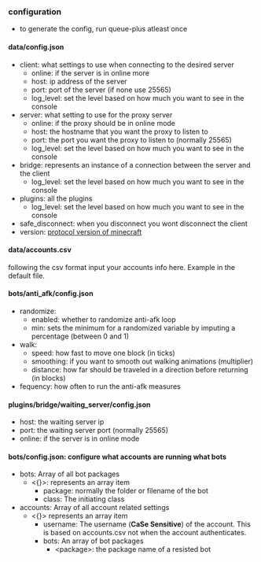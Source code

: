 ### configuration
- to generate the config, run queue-plus atleast once
#### data/config.json
- client: what settings to use when connecting to the desired server
    - online: if the server is in online more
    - host: ip address of the server
    - port: port of the server (if none use 25565)
    - log_level: set the level based on how much you want to see in the console
- server: what setting to use for the proxy server
    - online: if the proxy should be in online mode
    - host: the hostname that you want the proxy to listen to
    - port: the port you want the proxy to listen to (normally 25565)
    - log_level: set the level based on how much you want to see in the console
- bridge: represents an instance of a connection between the server and the client
    - log_level: set the level based on how much you want to see in the console
- plugins: all the plugins
    - log_level: set the level based on how much you want to see in the console
- safe_disconnect: when you disconnect you wont disconnect the client
- version: [protocol version of minecraft](https://wiki.vg/Protocol_version_numbers)
#### data/accounts.csv
following the csv format input your accounts info here. Example in the default file.
#### bots/anti_afk/config.json
- randomize:
    - enabled: whether to randomize anti-afk loop
    - min: sets the minimum for a randomized variable by imputing a percentage (between 0 and 1)
- walk:
    - speed: how fast to move one block (in ticks)
    - smoothing: if you want to smooth out walking animations (multiplier)
    - distance: how far should be traveled in a direction before returning (in blocks)
 - fequency: how often to run the anti-afk measures
#### plugins/bridge/waiting_server/config.json
 - host: the waiting server ip
 - port: the waiting server port (normally 25565)
 - online: if the server is in online mode
#### bots/config.json: configure what accounts are running what bots
- bots: Array of all bot packages
    - \<{}\>: represents an array item
        - package: normally the folder or filename of the bot
        - class: The initiating class
- accounts: Array of all account related settings
    - \<{}\> represents an array item
        - username: The username (**CaSe Sensitive**) of the account. This is based on accounts.csv not when the account authenticates.
        - bots: An array of bot packages
            - \<package\>: the package name of a resisted bot


